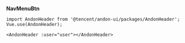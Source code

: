 **NavMenuBtn**

    import AndonHeader from '@tencent/andon-ui/packages/AndonHeader';
    Vue.use(AndonHeader);

    <AndonHeader :user="user"></AndonHeader>
